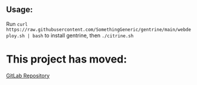 ## Usage:
Run `curl https://raw.githubusercontent.com/SomethingGeneric/gentrine/main/webdeploy.sh | bash` to install gentrine, then `./citrine.sh`


# This project has moved:
[GitLab Repository](https://gitlab.mattcompton.dev/matt/gentrine)